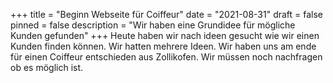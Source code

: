 +++
title = "Beginn Webseite für Coiffeur"
date = "2021-08-31"
draft = false
pinned = false
description = "Wir haben eine Grundidee für mögliche Kunden gefunden"
+++
Heute haben wir nach ideen gesucht wie wir einen Kunden finden können. Wir hatten mehrere Ideen. Wir haben uns am ende für einen Coiffeur entschieden aus Zollikofen. Wir müssen noch nachfragen ob es möglich ist.